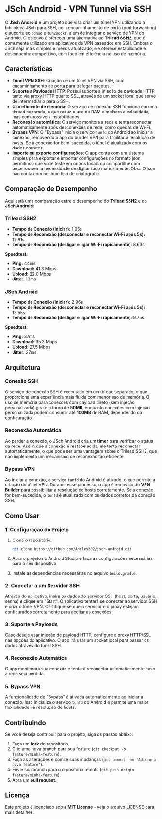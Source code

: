 
# JSch Android - VPN Tunnel via SSH

O **JSch Android** é um projeto que visa criar um túnel VPN utilizando a biblioteca JSch para SSH, com encaminhamento de porta (port forwarding) e suporte ao `pdnsd` e `tun2socks`, além de integrar o serviço de VPN do Android. O objetivo é oferecer uma alternativa ao **Trilead SSH2**, que é comumente utilizado em aplicativos de VPN baseados em SSH. Embora o JSch seja mais simples e menos atualizado, ele oferece estabilidade e desempenho competitivo, com foco em eficiência no uso de memória.

## Características

- **Túnel VPN SSH**: Criação de um túnel VPN via SSH, com encaminhamento de porta para trafegar pacotes.
- **Suporte a Payloads HTTP**: Possui suporte à injeção de payloads HTTP, tanto via proxy HTTP quanto SSL, através de um socket local que serve de intermediário para o SSH.
- **Uso eficiente de memória**: O serviço de conexão SSH funciona em uma thread separada, o que reduz o uso de RAM e melhora a velocidade, mas com possíveis instabilidades.
- **Reconexão automática**: O serviço monitora a rede e tenta reconectar automaticamente após desconexões de rede, como quedas de Wi-Fi.
- **Bypass VPN**: O "Bypass" inicia o serviço `tunfd` do Android ao iniciar a conexão, removendo o app do builder VPN para facilitar a resolução de hosts. Se a conexão for bem-sucedida, o túnel é atualizado com os dados corretos.
- **Importe ou exporte configurações**: O app conta com um sistema simples para exportar e importar configurações no formato json, permitindo que você teste em outros locais ou compartilhe com terceiros sem a necessidade de digitar tudo manualmente. Obs.: O json não conta com nenhum tipo de criptografia.

## Comparação de Desempenho

Aqui está uma comparação entre o desempenho do **Trilead SSH2** e do **JSch Android**:

### Trilead SSH2

- **Tempo de Conexão (iniciar):** 1.95s
- **Tempo de Reconexão (desconectar e reconectar Wi-Fi após 5s):** 12.91s
- **Tempo de Reconexão (desligar e ligar Wi-Fi rapidamente):** 8.63s

**Speedtest:**
- **Ping:** 44ms
- **Download:** 41.3 Mbps
- **Upload:** 22.0 Mbps
- **Jitter:** 13ms

### JSch Android

- **Tempo de Conexão (iniciar):** 2.96s
- **Tempo de Reconexão (desconectar e reconectar Wi-Fi após 5s):** 13.55s
- **Tempo de Reconexão (desligar e ligar Wi-Fi rapidamente):** 9.75s

**Speedtest:**
- **Ping:** 37ms
- **Download:** 35.3 Mbps
- **Upload:** 27.5 Mbps
- **Jitter:** 27ms

## Arquitetura

### Conexão SSH

O serviço de conexão SSH é executado em um thread separado, o que proporciona uma experiência mais fluida com menor uso de memória. O uso de memória para conexões com payload direto (sem injeção personalizada) gira em torno de **50MB**, enquanto conexões com injeção personalizada podem consumir até **100MB** de RAM, dependendo da configuração.

### Reconexão Automática

Ao perder a conexão, o JSch Android cria um **timer** para verificar o status da rede. Assim que a conexão é restabelecida, ele tenta reconectar automaticamente, o que pode ser uma vantagem sobre o Trilead SSH2, que não implementa um mecanismo de reconexão tão eficiente.

### Bypass VPN

Ao iniciar a conexão, o serviço `tunfd` do Android é ativado, o que permite a criação do túnel VPN. Durante esse processo, o app é removido do **VPN Builder** para possibilitar a resolução de hosts corretamente. Se a conexão for bem-sucedida, o `tunfd` é atualizado com os dados corretos da conexão SSH.

## Como Usar

### 1. Configuração do Projeto

1. Clone o repositório:
   ```bash
   git clone https://github.com/Andley302/jsch-android.git
   ```
   
2. Abra o projeto no Android Studio e faça as configurações necessárias para o seu dispositivo.

3. Instale as dependências necessárias no arquivo `build.gradle`.

### 2. Conectar a um Servidor SSH

Através do aplicativo, insira os dados do servidor SSH (host, porta, usuário, senha) e clique em "Start". O aplicativo tentará se conectar ao servidor SSH e criar o túnel VPN. Certifique-se que o servidor e o proxy estejam configurados corretamente para aceitar as conexões.

### 3. Suporte a Payloads

Caso deseje usar injeção de payload HTTP, configure o proxy HTTP/SSL nas opções do aplicativo. O app irá usar um socket local para passar os dados através do túnel SSH.

### 4. Reconexão Automática

O app monitorará sua conexão e tentará reconectar automaticamente caso a rede seja perdida.

### 5. Bypass VPN

A funcionalidade de "Bypass" é ativada automaticamente ao iniciar a conexão. Isso inicializa o serviço `tunfd` do Android e permite uma maior flexibilidade na resolução de hosts.

## Contribuindo

Se você deseja contribuir para o projeto, siga os passos abaixo:

1. Faça um **fork** do repositório.
2. Crie uma nova branch para sua feature (`git checkout -b feature/minha-feature`).
3. Faça as alterações e comite suas mudanças (`git commit -am 'Adiciona nova feature'`).
4. Envie sua branch para o repositório remoto (`git push origin feature/minha-feature`).
5. Abra um **pull request**.

## Licença

Este projeto é licenciado sob a **MIT License** - veja o arquivo [LICENSE](LICENSE) para mais detalhes.
